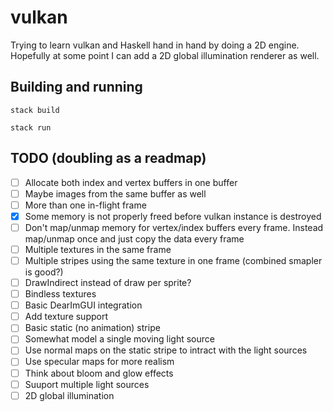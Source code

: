 # vulkan

Trying to learn vulkan and Haskell hand in hand by doing a 2D engine. Hopefully at some point I can add a 2D global illumination renderer as well.

## Building and running
```
stack build
```
```
stack run
```

## TODO (doubling as a readmap)
- [ ] Allocate both index and vertex buffers in one buffer
- [ ] Maybe images from the same buffer as well
- [ ] More than one in-flight frame
- [x] Some memory is not properly freed before vulkan instance is destroyed
- [ ] Don't map/unmap memory for vertex/index buffers every frame. Instead map/unmap once and just copy the data every frame
- [ ] Multiple textures in the same frame
- [ ] Multiple stripes using the same texture in one frame (combined smapler is good?)
- [ ] DrawIndirect instead of draw per sprite?
- [ ] Bindless textures
- [ ] Basic DearImGUI integration
- [ ] Add texture support
- [ ] Basic static (no animation) stripe
- [ ] Somewhat model a single moving light source
- [ ] Use normal maps on the static stripe to intract with the light sources
- [ ] Use specular maps for more realism
- [ ] Think about bloom and glow effects
- [ ] Suuport multiple light sources
- [ ] 2D global illumination